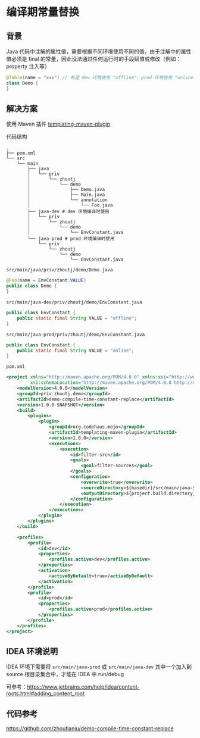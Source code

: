 # 编译期常量替换

## 背景

Java 代码中注解的属性值，需要根据不同环境使用不同的值，由于注解中的属性值必须是 final 的常量，因此没法通过任何运行时的手段赋值或修改（例如：property 注入等）

```java
@Table(name = "xxx") // 希望 dev 环境使用 "offline"、prod 环境使用 "online"
class Demo {
}
```

## 解决方案

使用 Maven 插件 [templating-maven-plugin](https://www.mojohaus.org/templating-maven-plugin/)

代码结构

```
.
├── pom.xml
└── src
    └── main
        ├── java
        │   └── priv
        │       └── zhoutj
        │           └── demo
        │               ├── Demo.java
        │               ├── Main.java
        │               └── annotation
        │                   └── Foo.java
        ├── java-dev # dev 环境编译时使用
        │   └── priv
        │       └── zhoutj
        │           └── demo
        │               └── EnvConstant.java
        └── java-prod # prod 环境编译时使用
            └── priv
                └── zhoutj
                    └── demo
                        └── EnvConstant.java

```

`src/main/java/priv/zhoutj/demo/Demo.java`

```java
@Foo(name = EnvConstant.VALUE)
public class Demo {
}
```

`src/main/java-dev/priv/zhoutj/demo/EnvConstant.java`

```java
public class EnvConstant {
	public static final String VALUE = "offline";
}
```

`src/main/java-prod/priv/zhoutj/demo/EnvConstant.java`

```java
public class EnvConstant {
	public static final String VALUE = "online";
}
```

`pom.xml`

```xml
<project xmlns="http://maven.apache.org/POM/4.0.0" xmlns:xsi="http://www.w3.org/2001/XMLSchema-instance"
         xsi:schemaLocation="http://maven.apache.org/POM/4.0.0 http://maven.apache.org/maven-v4_0_0.xsd">
    <modelVersion>4.0.0</modelVersion>
    <groupId>priv.zhoutj.demo</groupId>
    <artifactId>demo-compile-time-constant-replace</artifactId>
    <version>1.0.0-SNAPSHOT</version>
    <build>
        <plugins>
            <plugin>
                <groupId>org.codehaus.mojo</groupId>
                <artifactId>templating-maven-plugin</artifactId>
                <version>1.0.0</version>
                <executions>
                    <execution>
                        <id>filter-src</id>
                        <goals>
                            <goal>filter-sources</goal>
                        </goals>
                        <configuration>
                            <overwrite>true</overwrite>
                            <sourceDirectory>${basedir}/src/main/java-${profiles.active}</sourceDirectory>
                            <outputDirectory>${project.build.directory}/java-templates-generated-sources</outputDirectory>
                        </configuration>
                    </execution>
                </executions>
            </plugin>
        </plugins>
    </build>

    <profiles>
        <profile>
            <id>dev</id>
            <properties>
                <profiles.active>dev</profiles.active>
            </properties>
            <activation>
                <activeByDefault>true</activeByDefault>
            </activation>
        </profile>
        <profile>
            <id>prod</id>
            <properties>
                <profiles.active>prod</profiles.active>
            </properties>
        </profile>
    </profiles>
</project>
```

## IDEA 环境说明

IDEA 环境下需要将 `src/main/java-prod` 或 `src/main/java-dev` 其中一个加入到 source 根目录集合中，才能在 IDEA 中 run/debug

可参考：https://www.jetbrains.com/help/idea/content-roots.html#adding_content_root

## 代码参考

https://github.com/zhoutianju/demo-compile-time-constant-replace
